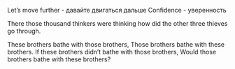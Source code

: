 
Let’s move further - давайте двигаться дальше
Confidence - уверенность



There those thousand thinkers were thinking how did the other three thieves go through.

These brothers bathe with those brothers,
Those brothers bathe with these brothers.
If these brothers didn’t bathe with those brothers,
Would those brothers bathe with these brothers?


